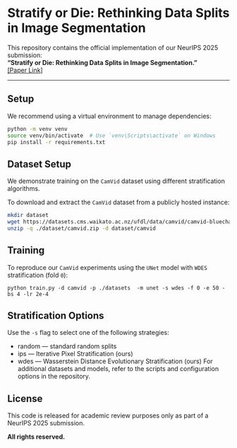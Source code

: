 # Stratify or Die: Rethinking Data Splits in Image Segmentation

This repository contains the official implementation of our NeurIPS 2025 submission:  
**“Stratify or Die: Rethinking Data Splits in Image Segmentation.”**  
[[Paper Link]]()

---

## Setup

We recommend using a virtual environment to manage dependencies:

```bash
python -m venv venv
source venv/bin/activate  # Use `venv\Scripts\activate` on Windows
pip install -r requirements.txt
```
## Dataset Setup

We demonstrate training on the `CamVid` dataset using different stratification algorithms.

To download and extract the `CamVid` dataset from a publicly hosted instance:
```bash
mkdir dataset
wget https://datasets.cms.waikato.ac.nz/ufdl/data/camvid/camvid-bluechannel.zip -O ./dataset/camvid.zip
unzip -q ./dataset/camvid.zip -d dataset/camvid
```

## Training

To reproduce our `CamVid` experiments using the `UNet` model with `WDES` stratification (fold `0`):

```train
python train.py -d camvid -p ./datasets  -m unet -s wdes -f 0 -e 50 -bs 4 -lr 2e-4
```

## Stratification Options
Use the `-s` flag to select one of the following strategies:

* random — standard random splits
* ips — Iterative Pixel Stratification (ours)
* wdes — Wasserstein Distance Evolutionary Stratification (ours)
For additional datasets and models, refer to the scripts and configuration options in the repository.

## License

This code is released for academic review purposes only as part of a NeurIPS 2025 submission.

**All rights reserved.**
